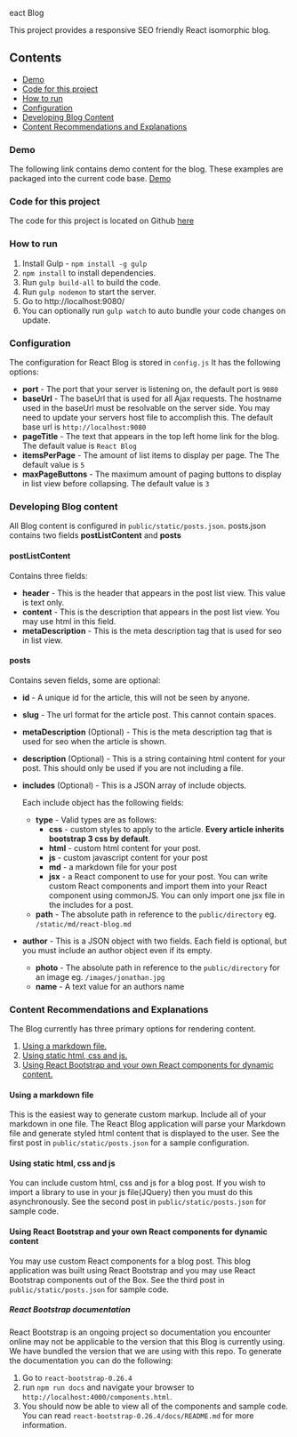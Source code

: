 eact Blog

This project provides a responsive SEO friendly React isomorphic blog.

## Contents
- [Demo](#demo)
- [Code for this project](#code-for-this-project)
- [How to run](#how-to-run)
- [Configuration](#configuration)
- [Developing Blog Content](#developing-blog-content)
- [Content Recommendations and Explanations](#content-recommendations-and-explanations)

### Demo
The following link contains demo content for the blog. These examples are packaged into the current code base. [Demo](http://reactblog-jrossi.rhcloud.com/) 

### Code for this project
The code for this project is located on Github [here](https://github.com/jrossi227/react-blog)

### How to run 

1. Install Gulp - `npm install -g gulp`
2. `npm install` to install dependencies.
3. Run `gulp build-all` to build the code.
4. Run `gulp nodemon` to start the server.
5. Go to http://localhost:9080/
6. You can optionally run `gulp watch` to auto bundle your code changes on update.

### Configuration

The configuration for React Blog is stored in `config.js`
It has the following options:

- **port** - The port that your server is listening on, the default port is `9080`
- **baseUrl** - The baseUrl that is used for all Ajax requests. The hostname used in the baseUrl must be resolvable on the server side. You may need to update your servers host file to accomplish this. The default base url is `http://localhost:9080`
- **pageTitle** - The text that appears in the top left home link for the blog. The default value is `React Blog`
- **itemsPerPage** - The amount of list items to display per page. The The default value is `5`
- **maxPageButtons** - The maximum amount of paging buttons to display in list view before collapsing. The default value is `3`

### Developing Blog content

All Blog content is configured in `public/static/posts.json`. posts.json contains two fields **postListContent** and **posts**

#### postListContent
Contains three fields: 

- **header** - This is the header that appears in the post list view. This value is text only.
- **content** - This is the description that appears in the post list view. You may use html in this field.
- **metaDescription** - This is the meta description tag that is used for seo in list view. 

#### posts
Contains seven fields, some are optional: 

- **id** - A unique id for the article, this will not be seen by anyone.
- **slug** - The url format for the article post. This cannot contain spaces.
- **metaDescription** (Optional) - This is the meta description tag that is used for seo when the article is shown.
- **description** (Optional) - This is a string containing html content for your post. This should only be used if you are not including a file.
- **includes** (Optional) - This is a JSON array of include objects. 

    Each include object has the following fields:
    
    - **type** - Valid types are as follows:
        - **css** - custom styles to apply to the article. **Every article inherits bootstrap 3 css by default**.
        - **html** - custom html content for your post. 
        - **js** - custom javascript content for your post 
        - **md** - a markdown file for your post
        - **jsx** - a React component to use for your post. You can write custom React components and import them into your React component using commonJS. You can only import one jsx file in the includes for a post.
    - **path** - The absolute path in reference to the `public/directory` eg. `/static/md/react-blog.md` 
    
- **author** - This is a JSON object with two fields. Each field is optional, but you must include an author object even if its empty.
    - **photo** - The absolute path in reference to the `public/directory` for an image eg. `/images/jonathan.jpg` 
    - **name** - A text value for an authors name

### Content Recommendations and Explanations 

The Blog currently has three primary options for rendering content.

1. [Using a markdown file.](#using-a-markdown-file)
2. [Using static html, css and js.](#using-static-html,-css-and-js)
3. [Using React Bootstrap and your own React components for dynamic content.](#using-react-bootstrap-and-your-own-react-components-for-dynamic-content)

#### Using a markdown file
This is the easiest way to generate custom markup. Include all of your markdown in one file. The React Blog application will parse your Markdown file and generate styled html content that is displayed to the user. See the first post in `public/static/posts.json` for a sample configuration.

#### Using static html, css and js
You can include custom html, css and js for a blog post. If you wish to import a library to use in your js file(JQuery) then you must do this asynchronously. See the second post in `public/static/posts.json` for sample code.

#### Using React Bootstrap and your own React components for dynamic content
You may use custom React components for a blog post. This blog application was built using React Bootstrap and you may use React Bootstrap components out of the Box. See the third post in `public/static/posts.json` for sample code.

##### React Bootstrap documentation
React Bootstrap is an ongoing project so documentation you encounter online may not be applicable to the version that this Blog is currently using. We have bundled the version that we are using with this repo. To generate the documentation you can do the following:

1. Go to `react-bootstrap-0.26.4`
2. run `npm run docs` and navigate your browser to `http://localhost:4000/components.html`.
3. You should now be able to view all of the components and sample code. You can read `react-bootstrap-0.26.4/docs/README.md` for more information.
